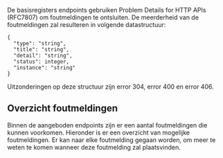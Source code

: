 De basisregisters endpoints gebruiken Problem Details for HTTP APIs (RFC7807) om foutmeldingen te ontsluiten. De meerderheid van de foutmeldingen zal resulteren in volgende datastructuur:

```
{
  "type": "string",
  "title": "string",
  "detail": "string",
  "status": integer,
  "instance": "string"
}
```


Uitzonderingen op deze structuur zijn error 304, error 400 en error 406.

## Overzicht foutmeldingen

Binnen de aangeboden endpoints zijn er een aantal foutmeldingen die kunnen voorkomen. Hieronder is er een overzicht van mogelijke foutmeldingen. Er kan naar elke foutmelding gegaan worden, om meer te weten te komen wanneer deze foutmelding zal plaatsvinden. 
